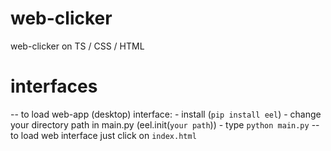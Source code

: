 # web-clicker
web-clicker on TS / CSS / HTML


# interfaces
-- to load web-app (desktop) interface:
    - install (`pip install eel`)
    - change your directory path in main.py (eel.init(`your path`))
    - type `python main.py`
-- to load web interface just click on `index.html`